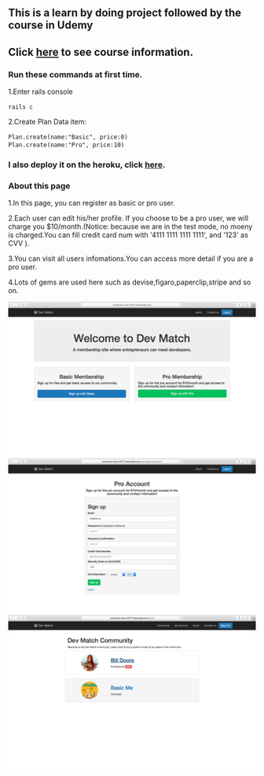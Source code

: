 ## This is a learn by doing project followed by the course in Udemy
## Click [here](https://www.udemy.com/job-ready-web-developer/) to see course information.

### Run these commands at first time.
1.Enter rails console

    rails c

2.Create Plan Data item:

    Plan.create(name:"Basic", price:0)
    Plan.create(name:"Pro", price:10)

### I also deploy it on the heroku, click [here](http://protected-coast-41471.herokuapp.com).

### About this page
1.In this page, you can register as basic or pro user.

2.Each user can edit his/her profile.
If you choose to be a pro user, we will charge you $10/month.(Notice: because we are in the test mode, no moeny is charged.You can fill credit card num with '4111 1111 1111 1111', and '123' as CVV ).

3.You can visit all users infomations.You can access more detail if you are a pro user.

4.Lots of gems are used here such as devise,figaro,paperclip,stripe and so on.

![img](https://github.com/LittleStupid/simple_code_casts_saas/blob/master/demo/Screen%20Shot%202016-08-10%20at%2010.27.06%20PM.png)
![img](https://github.com/LittleStupid/simple_code_casts_saas/blob/master/demo/Screen%20Shot%202016-08-10%20at%2010.27.35%20PM.png)
![img](https://github.com/LittleStupid/simple_code_casts_saas/blob/master/demo/Screen%20Shot%202016-08-10%20at%2010.30.03%20PM.png)
